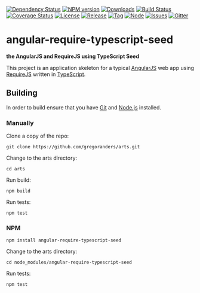 [![Dependency Status][daviddm-image]][daviddm-url]
[![NPM version][npm-image]][npm-url]
[![Downloads][downloads-image]][npm-url]
[![Build Status][travis-image]][travis-url]
[![Coverage Status][coverall-image]][coverall-url]
[![License][license-image]][license-url]
[![Release][release-image]][release-url]
[![Tag][tag-image]][tag-url]
[![Node][node-image]][node-url]
[![Issues][issues-image]][issues-url]
[![Gitter][gitter-image]][gitter-url]

# angular-require-typescript-seed
**the AngularJS and RequireJS using TypeScript Seed**


This project is an application skeleton for a typical [AngularJS](http://angularjs.org/) web app
using [RequireJS](http://requirejs.org/) written in [TypeScript](http://www.typescriptlang.org/).


## Building

In order to build ensure that you have [Git](http://git-scm.com/downloads) and [Node.js](http://nodejs.org/) installed.

### Manually
Clone a copy of the repo:

```
git clone https://github.com/gregoranders/arts.git
```

Change to the arts directory:

```
cd arts
```

Run build:

```
npm build
```

Run tests:

```
npm test
```

### NPM

```
npm install angular-require-typescript-seed
```

Change to the arts directory:

```
cd node_modules/angular-require-typescript-seed
```

Run tests:

```
npm test
```



[downloads-image]: http://img.shields.io/npm/dm/angular-require-typescript-seed.svg

[npm-url]: https://npmjs.org/package/angular-require-typescript-seed
[npm-image]: https://badge.fury.io/js/angular-require-typescript-seed.svg

[travis-url]: https://travis-ci.org/gregoranders/arts
[travis-image]: https://travis-ci.org/gregoranders/arts.svg?branch=development

[daviddm-url]: https://david-dm.org/gregoranders/arts
[daviddm-image]: https://david-dm.org/gregoranders/arts.svg

[coverall-url]: https://coveralls.io/repos/gregoranders/arts?branch=development
[coverall-image]: https://coveralls.io/repos/gregoranders/arts/badge.svg?branch=development

[gitter-url]: https://gitter.im/gregoranders/arts
[gitter-image]: https://badges.gitter.im/gregoranders/arts.png

[license-url]: https://github.com/gregoranders/arts/blob/master/LICENSE
[license-image]: https://img.shields.io/npm/l/angular-require-typescript-seed.svg

[issues-url]: https://github.com/gregoranders/arts/issues
[issues-image]: https://img.shields.io/github/issues-raw/gregoranders/arts.svg

[tag-url]: https://github.com/gregoranders/arts/tags
[tag-image]: https://img.shields.io/github/tag/gregoranders/arts.svg

[release-url]: https://github.com/gregoranders/arts/releases
[release-image]: https://img.shields.io/github/release/gregoranders/arts.svg

[node-url]: https://nodejs.org/
[node-image]: https://img.shields.io/node/v/angular-require-typescript-seed.svg